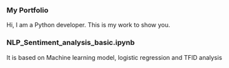 
### My Portfolio

Hi, 
I am a Python developer. This is my work to show you. 

### NLP_Sentiment_analysis_basic.ipynb 

It is based on Machine learning model, logistic regression and TFID analysis
